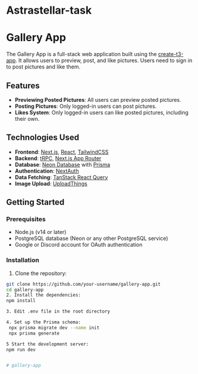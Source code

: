 # Astrastellar-task
# Gallery App

The Gallery App is a full-stack web application built using the [create-t3-app](https://create.t3.gg/). It allows users to preview, post, and like pictures. Users need to sign in to post pictures and like them.

## Features

- **Previewing Posted Pictures**: All users can preview posted pictures.
- **Posting Pictures**: Only logged-in users can post pictures.
- **Likes System**: Only logged-in users can like posted pictures, including their own.

## Technologies Used

- **Frontend**: [Next.js](https://nextjs.org/), [React](https://reactjs.org/), [TailwindCSS](https://tailwindcss.com/)
- **Backend**: [tRPC](https://trpc.io/), [Next.js App Router](https://nextjs.org/docs/app)
- **Database**: [Neon Database](https://neon.tech/docs/guides/nextjs) with [Prisma](https://www.prisma.io/)
- **Authentication**: [NextAuth](https://next-auth.js.org/)
- **Data Fetching**: [TanStack React Query](https://tanstack.com/query/latest)
- **Image Upload**: [UploadThings](https://docs.uploadthing.com/getting-started/appdir)

## Getting Started

### Prerequisites

- Node.js (v14 or later)
- PostgreSQL database (Neon or any other PostgreSQL service)
- Google or Discord account for OAuth authentication

### Installation

1. Clone the repository:

```bash
git clone https://github.com/your-username/gallery-app.git
cd gallery-app
2. Install the dependencies:
npm install

3. Edit .env file in the root directory

4. Set up the Prisma schema:
 npx prisma migrate dev --name init
 npx prisma generate

5 Start the development server:
npm run dev


# gallery-app
